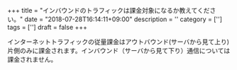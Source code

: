 +++
title = "インバウンドのトラフィックは課金対象になるか教えてください。"
date = "2018-07-28T16:14:11+09:00"
description = ''
category = ['']
tags = ['']
draft = false
+++

インターネットトラフィックの従量課金はアウトバウンド(サーバから見て上り)片側のみに課金されます。インバウンド（サーバから見て下り）通信については課金されません。
